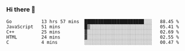 ### Hi there 👋

<!--
**KLXLjun/KLXLjun** is a ✨ _special_ ✨ repository because its `README.md` (this file) appears on your GitHub profile.

Here are some ideas to get you started:

- 🔭 I’m currently working on ...
- 🌱 I’m currently learning ...
- 👯 I’m looking to collaborate on ...
- 🤔 I’m looking for help with ...
- 💬 Ask me about ...
- 📫 How to reach me: ...
- 😄 Pronouns: ...
- ⚡ Fun fact: ...
-->

<!--START_SECTION:waka-->
```text
Go           13 hrs 57 mins  ██████████████████████░░░   88.45 % 
JavaScript   51 mins         █▒░░░░░░░░░░░░░░░░░░░░░░░   05.41 % 
C++          25 mins         ▓░░░░░░░░░░░░░░░░░░░░░░░░   02.69 % 
HTML         24 mins         ▓░░░░░░░░░░░░░░░░░░░░░░░░   02.55 % 
C            4 mins          ░░░░░░░░░░░░░░░░░░░░░░░░░   00.47 % 
```
<!--END_SECTION:waka-->

